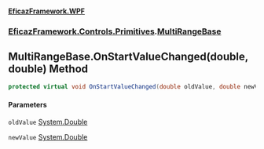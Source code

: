 #### [EficazFramework.WPF](EficazFrameworkWPF.md 'EficazFramework WPF')
### [EficazFramework.Controls.Primitives](EficazFrameworkWPF.md#EficazFramework.Controls.Primitives 'EficazFramework.Controls.Primitives').[MultiRangeBase](EficazFramework.Controls.Primitives/MultiRangeBase.md 'EficazFramework.Controls.Primitives.MultiRangeBase')

## MultiRangeBase.OnStartValueChanged(double, double) Method

```csharp
protected virtual void OnStartValueChanged(double oldValue, double newValue);
```
#### Parameters

<a name='EficazFramework.Controls.Primitives.MultiRangeBase.OnStartValueChanged(double,double).oldValue'></a>

`oldValue` [System.Double](https://docs.microsoft.com/en-us/dotnet/api/System.Double 'System.Double')

<a name='EficazFramework.Controls.Primitives.MultiRangeBase.OnStartValueChanged(double,double).newValue'></a>

`newValue` [System.Double](https://docs.microsoft.com/en-us/dotnet/api/System.Double 'System.Double')